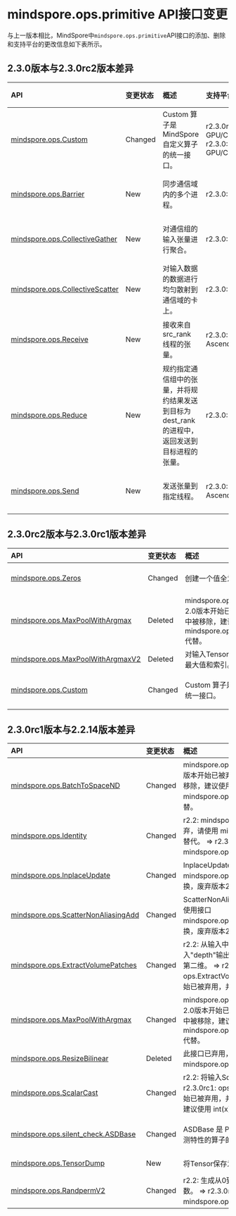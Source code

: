 # mindspore.ops.primitive API接口变更

与上一版本相比，MindSpore中`mindspore.ops.primitive`API接口的添加、删除和支持平台的更改信息如下表所示。

## 2.3.0版本与2.3.0rc2版本差异

|API|变更状态|概述|支持平台|类别
|:----|:----|:----|:----|:----
|[mindspore.ops.Custom](https://mindspore.cn/docs/zh-CN/r2.3.0/api_python/ops/mindspore.ops.Custom.html#mindspore.ops.Custom)|Changed|Custom 算子是MindSpore自定义算子的统一接口。|r2.3.0rc2: GPU/CPU => r2.3.0: GPU/CPU/Ascend|自定义算子
|[mindspore.ops.Barrier](https://mindspore.cn/docs/zh-CN/r2.3.0/api_python/ops/mindspore.ops.Barrier.html#mindspore.ops.Barrier)|New|同步通信域内的多个进程。|r2.3.0: Ascend|通信算子
|[mindspore.ops.CollectiveGather](https://mindspore.cn/docs/zh-CN/r2.3.0/api_python/ops/mindspore.ops.CollectiveGather.html#mindspore.ops.CollectiveGather)|New|对通信组的输入张量进行聚合。|r2.3.0: Ascend|通信算子
|[mindspore.ops.CollectiveScatter](https://mindspore.cn/docs/zh-CN/r2.3.0/api_python/ops/mindspore.ops.CollectiveScatter.html#mindspore.ops.CollectiveScatter)|New|对输入数据的数据进行均匀散射到通信域的卡上。|r2.3.0: Ascend|通信算子
|[mindspore.ops.Receive](https://mindspore.cn/docs/zh-CN/r2.3.0/api_python/ops/mindspore.ops.Receive.html#mindspore.ops.Receive)|New|接收来自 src_rank 线程的张量。|r2.3.0: Ascend/GPU|通信算子
|[mindspore.ops.Reduce](https://mindspore.cn/docs/zh-CN/r2.3.0/api_python/ops/mindspore.ops.Reduce.html#mindspore.ops.Reduce)|New|规约指定通信组中的张量，并将规约结果发送到目标为dest_rank的进程中，返回发送到目标进程的张量。|r2.3.0: Ascend|通信算子
|[mindspore.ops.Send](https://mindspore.cn/docs/zh-CN/r2.3.0/api_python/ops/mindspore.ops.Send.html#mindspore.ops.Send)|New|发送张量到指定线程。|r2.3.0: Ascend/GPU|通信算子

## 2.3.0rc2版本与2.3.0rc1版本差异

|API|变更状态|概述|支持平台|类别
|:----|:----|:----|:----|:----
|[mindspore.ops.Zeros](https://mindspore.cn/docs/zh-CN/r2.3.0rc2/api_python/ops/mindspore.ops.Zeros.html#mindspore.ops.Zeros)|Changed|创建一个值全为0的Tensor。|r2.3.0rc1: 弃用 => r2.3.0rc2: Ascend/GPU/CPU|Tensor创建
|[mindspore.ops.MaxPoolWithArgmax](https://mindspore.cn/docs/zh-CN/r2.3.0rc1/api_python/ops/mindspore.ops.MaxPoolWithArgmax.html#mindspore.ops.MaxPoolWithArgmax)|Deleted|mindspore.ops.MaxPoolWithArgmax 从2.0版本开始已被弃用，并将在未来版本中被移除，建议使用 mindspore.ops.MaxPoolWithArgmaxV2 代替。|r2.3.0rc1: 弃用|神经网络
|[mindspore.ops.MaxPoolWithArgmaxV2](https://mindspore.cn/docs/zh-CN/r2.3.0rc1/api_python/ops/mindspore.ops.MaxPoolWithArgmaxV2.html#mindspore.ops.MaxPoolWithArgmaxV2)|Deleted|对输入Tensor执行最大池化运算，并返回最大值和索引。|r2.3.0rc1: Ascend/GPU/CPU|神经网络
|[mindspore.ops.Custom](https://mindspore.cn/docs/zh-CN/r2.3.0rc2/api_python/ops/mindspore.ops.Custom.html#mindspore.ops.Custom)|Changed|Custom 算子是MindSpore自定义算子的统一接口。|r2.3.0rc1: Ascend/GPU/CPU => r2.3.0rc2: GPU/CPU|自定义算子

## 2.3.0rc1版本与2.2.14版本差异

|API|变更状态|概述|支持平台|类别
|:----|:----|:----|:----|:----
|[mindspore.ops.BatchToSpaceND](https://mindspore.cn/docs/zh-CN/r2.3.0rc1/api_python/ops/mindspore.ops.BatchToSpaceND.html#mindspore.ops.BatchToSpaceND)|Changed|mindspore.ops.BatchToSpaceND 从2.0版本开始已被弃用，并将在未来版本中被移除，建议使用 mindspore.ops.batch_to_space_nd() 代替。|r2.2: Ascend/GPU/CPU => r2.3.0rc1: 弃用|Array操作
|[mindspore.ops.Identity](https://mindspore.cn/docs/zh-CN/r2.3.0rc1/api_python/ops/mindspore.ops.Identity.html#mindspore.ops.Identity)|Changed|r2.2: mindspore.ops.Identity 接口将废弃，请使用 mindspore.ops.deepcopy() 替代。 => r2.3.0rc1: 更多详情请查看： mindspore.ops.deepcopy() 。|r2.2: 弃用 => r2.3.0rc1: Ascend/GPU/CPU|Array操作
|[mindspore.ops.InplaceUpdate](https://mindspore.cn/docs/zh-CN/r2.3.0rc1/api_python/ops/mindspore.ops.InplaceUpdate.html#mindspore.ops.InplaceUpdate)|Changed|InplaceUpdate接口已废弃，请使用接口 mindspore.ops.InplaceUpdateV2 替换，废弃版本2.0。|r2.2: Ascend/GPU/CPU => r2.3.0rc1: 弃用|Array操作
|[mindspore.ops.ScatterNonAliasingAdd](https://mindspore.cn/docs/zh-CN/r2.3.0rc1/api_python/ops/mindspore.ops.ScatterNonAliasingAdd.html#mindspore.ops.ScatterNonAliasingAdd)|Changed|ScatterNonAliasingAdd接口已废弃，请使用接口 mindspore.ops.TensorScatterAdd 替换，废弃版本2.1。|r2.2: Ascend/GPU/CPU => r2.3.0rc1: 弃用|Parameter操作算子
|[mindspore.ops.ExtractVolumePatches](https://mindspore.cn/docs/zh-CN/r2.3.0rc1/api_python/ops/mindspore.ops.ExtractVolumePatches.html#mindspore.ops.ExtractVolumePatches)|Changed|r2.2: 从输入中提取数据，并将它放入"depth"输出维度中，"depth"为输出的第二维。 => r2.3.0rc1: ops.ExtractVolumePatches 从2.3版本开始已被弃用，并将在未来版本中被移除。|r2.2: Ascend/GPU/CPU => r2.3.0rc1: 弃用|图像处理
|[mindspore.ops.MaxPoolWithArgmax](https://mindspore.cn/docs/zh-CN/r2.3.0rc1/api_python/ops/mindspore.ops.MaxPoolWithArgmax.html#mindspore.ops.MaxPoolWithArgmax)|Changed|mindspore.ops.MaxPoolWithArgmax 从2.0版本开始已被弃用，并将在未来版本中被移除，建议使用 mindspore.ops.MaxPoolWithArgmaxV2 代替。|r2.2: Ascend/GPU/CPU => r2.3.0rc1: 弃用|神经网络
|[mindspore.ops.ResizeBilinear](https://mindspore.cn/docs/zh-CN/r2.2/api_python/ops/mindspore.ops.ResizeBilinear.html#mindspore.ops.ResizeBilinear)|Deleted|此接口已弃用，请使用 mindspore.ops.ResizeBilinearV2 。||神经网络
|[mindspore.ops.ScalarCast](https://mindspore.cn/docs/zh-CN/r2.3.0rc1/api_python/ops/mindspore.ops.ScalarCast.html#mindspore.ops.ScalarCast)|Changed|r2.2: 将输入Scalar转换为其他类型。 => r2.3.0rc1: ops.ScalarCast 从2.3版本开始已被弃用，并将在未来版本中被移除，建议使用 int(x) 或 float(x) 代替。|r2.2: Ascend/GPU/CPU => r2.3.0rc1: 弃用|类型转换
|[mindspore.ops.silent_check.ASDBase](https://mindspore.cn/docs/zh-CN/r2.3.0rc1/api_python/ops/mindspore.ops.silent_check.ASDBase.html#mindspore.ops.silent_check.ASDBase)|Changed|ASDBase 是 Python 中具有精度敏感检测特性的算子的基类。|r2.2: Ascend/GPU/CPU => r2.3.0rc1: Ascend|精度敏感检测
|[mindspore.ops.TensorDump](https://mindspore.cn/docs/zh-CN/r2.3.0rc1/api_python/ops/mindspore.ops.TensorDump.html#mindspore.ops.TensorDump)|New|将Tensor保存为numpy格式的npy文件。|r2.3.0rc1: Ascend|调试算子
|[mindspore.ops.RandpermV2](https://mindspore.cn/docs/zh-CN/r2.3.0rc1/api_python/ops/mindspore.ops.RandpermV2.html#mindspore.ops.RandpermV2)|Changed|r2.2: 生成从0到n-1不重复的n个随机整数。 => r2.3.0rc1: 更多详情请查看： mindspore.ops.randperm() 。|r2.2: Ascend/CPU => r2.3.0rc1: CPU|随机生成算子
